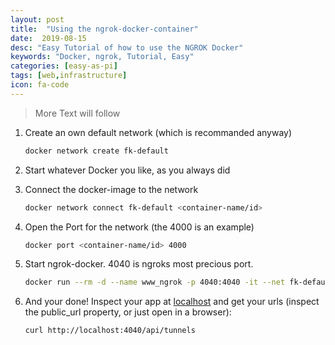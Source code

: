 ```yaml
---
layout: post
title:  "Using the ngrok-docker-container"
date:  2019-08-15
desc: "Easy Tutorial of how to use the NGROK Docker"
keywords: "Docker, ngrok, Tutorial, Easy"
categories: [easy-as-pi]
tags: [web,infrastructure]
icon: fa-code
---
```


> More Text will follow

1. Create an own default network (which is recommanded anyway)

   ```bash
   docker network create fk-default
   ```

2. Start whatever Docker you like, as you always did

3. Connect the docker-image to the network

   ```bash
   docker network connect fk-default <container-name/id>
   ```

4. Open the Port for the network (the 4000 is an example)

   ```bash
   docker port <container-name/id> 4000
   ```

5. Start ngrok-docker. 4040 is ngroks most precious port.

   ```bash
   docker run --rm -d --name www_ngrok -p 4040:4040 -it --net fk-default wernight/ngrok ngrok http <container-name/id>:4000
   ```

6. And your done! Inspect your app at [localhost](http://localhost:4040/inspect/http) and get your urls (inspect the public_url property, or just open in a browser):

   ```bash
   curl http://localhost:4040/api/tunnels
   ```

   
